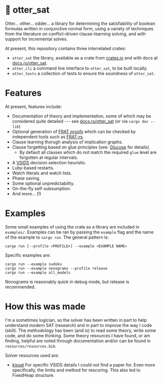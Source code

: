 # 🦦 otter_sat

Otter… other… odder… a library for determining the satisfiability of boolean formulas written in conjunctive normal form, using a variety of techniques from the literature on conflict-driven clause-learning solving, and with support for incremental solves.

At present, this repository contains three interrelated crates:

- `otter_sat` the library, available as a crate from [crates.io](https://crates.io/crates/otter_sat) and with docs at [docs.rs/otter_sat](https://docs.rs/otter_sat).
- `otter_cli` a command line interface to `otter_sat`, to be built locally.
- `otter_tests` a collection of tests to ensure the soundness of `otter_sat`.

# Features

At present, features include:

- Documentation of theory and implementation, some of which may be considered quite detailed --- see [docs.rs/otter_sat](https://docs.rs/otter_sat) (or via `cargo doc --lib`)
- Optional generation of [FRAT proofs](https://arxiv.org/pdf/2109.09665v1) which can be checked by independent tools such as [FRAT-rs](https://github.com/digama0/frat).
- Clause learning thorugh analysis of implication graphs.
- Clause forgetting based on glue principles (see: [Glucose](https://github.com/audemard/glucose) for details).
  - By default all clauses which do not match the required `glue` level are forgotten at regular intervals.
- A [VSIDS](https://arxiv.org/abs/1506.08905) decision selection heuristic.
- Luby-based restarts.
- Watch literals and watch lists.
- Phase saving.
- Some optional unpredictability.
- On-the-fly self-subsumption.
- And more… (!)

# Examples

Some small examples of using the crate as a library are included in `examples/`.
Examples can be ran by passing the `example` flag and the name of the example to `cargo run`.
The general pattern is:

```
cargo run [--profile <PROFILE>] --example <EXAMPLE NAME>
```

Specific examples are:

```
cargo run --example sudoku
cargo run --example nonograms --profile release
cargo run --example all_models
```

Nonograms is reasonably quick in debug mode, but release is recommended.


# How this was made

I'm a sometimes logician, so the solver has been written in part to help understand modern SAT (research) and in part to improve the way I code (skill).
The methodology has been (and is) to read some theory, write some code, and do some thinking.
Some theory resources I have found, or am finding, helpful are noted through documentation and/or can be found in `resources/resources.bib`.

Solver resources used are:
- [kissat](https://github.com/arminbiere/kissat)
  For specific VSIDS details I could not find a paper for.
  Even more specifically, the limits and method for rescoring.
  This also led to FixedHeap structure.

